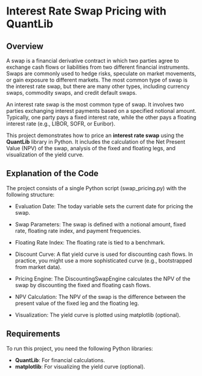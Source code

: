 # Interest Rate Swap Pricing with QuantLib

## Overview
A swap is a financial derivative contract in which two parties agree to exchange cash flows or liabilities from two different financial instruments. Swaps are commonly used to hedge risks, speculate on market movements, or gain exposure to different markets. The most common type of swap is the interest rate swap, but there are many other types, including currency swaps, commodity swaps, and credit default swaps.

An interest rate swap is the most common type of swap. It involves two parties exchanging interest payments based on a specified notional amount. Typically, one party pays a fixed interest rate, while the other pays a floating interest rate (e.g., LIBOR, SOFR, or Euribor). 

This project demonstrates how to price an **interest rate swap** using the **QuantLib** library in Python. It includes the calculation of the Net Present Value (NPV) of the swap, analysis of the fixed and floating legs, and visualization of the yield curve.


## Explanation of the Code

The project consists of a single Python script (swap_pricing.py) with the following structure:

- Evaluation Date: The today variable sets the current date for pricing the swap.

- Swap Parameters: The swap is defined with a notional amount, fixed rate, floating rate index, and payment frequencies.

- Floating Rate Index: The floating rate is tied to a benchmark.

- Discount Curve: A flat yield curve is used for discounting cash flows. In practice, you might use a more sophisticated curve (e.g., bootstrapped from market data).

- Pricing Engine: The DiscountingSwapEngine calculates the NPV of the swap by discounting the fixed and floating cash flows.

- NPV Calculation: The NPV of the swap is the difference between the present value of the fixed leg and the floating leg.

- Visualization: The yield curve is plotted using matplotlib (optional).

## Requirements

To run this project, you need the following Python libraries:
- **QuantLib**: For financial calculations.
- **matplotlib**: For visualizing the yield curve (optional).
